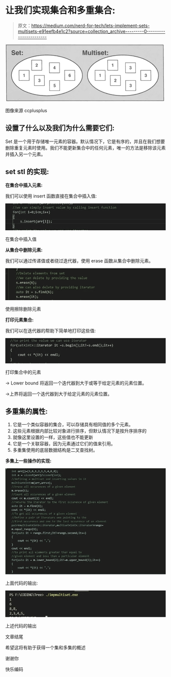 # 让我们实现集合和多重集合:

> 原文：<https://medium.com/nerd-for-tech/lets-implement-sets-multisets-e91eefb4e1c2?source=collection_archive---------0----------------------->

![](img/6713ced77e4d1d08390e9b7d42d2209d.png)

图像来源 ccplusplus

## 设置了什么以及我们为什么需要它们:

Set 是一个用于存储唯一元素的容器。默认情况下，它是有序的，并且在我们想要删除重复元素时使用。我们不能更新集合中的任何元素，唯一的方法是移除该元素并插入另一个元素。

## set stl 的实现:

**在集合中插入元素:**

我们可以使用 insert 函数直接在集合中插入值:

![](img/b135f872bbe1066c2992f4e02a1928a6.png)

在集合中插入值

**从集合中删除元素:**

我们可以通过传递值或者绕过迭代器，使用 erase 函数从集合中删除元素。

![](img/af313870f808da471d1459a5eff83e2a.png)

使用擦除删除元素

**打印元素集合:**

我们可以在迭代器的帮助下简单地打印这些值:

![](img/8f1384bc611f17da6f45099dd40f403f.png)

打印集合中的元素

→ Lower bound 将返回一个迭代器到大于或等于给定元素的元素位置。

→上界将返回一个迭代器到大于给定元素的元素位置。

## 多重集的属性:

1.  它是一个类似容器的集合，可以存储具有相同值的多个元素。
2.  这些元素根据内部比较对象进行排序，但默认情况下是按升序排序的
3.  就像这里设置的一样，这些值也不能更新
4.  它是一个关联容器，因为元素通过它们的值来引用。
5.  多重集使用的底层数据结构是二叉查找树。

**多集上一些操作的实现:**

![](img/0d3a4d985fb583d7a63023fd7333c6f9.png)

上面代码的输出:

![](img/8123bdcfa6f2cfd08f9b110edbdcb9e2.png)

上述代码的输出

文章结尾

希望这将有助于获得一个集和多集的概述

谢谢你

快乐编码